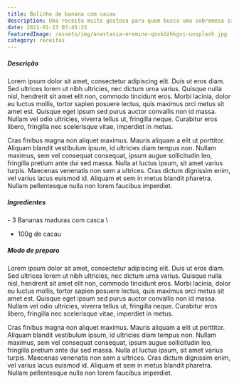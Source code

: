 ```yaml
---
title: Bolinho de banana com cacau
description: Uma receita muito gostosa para quem busca uma sobremesa saudável.
date: 2021-01-23 03:45:33
featuredImage: /assets/img/anastasia-eremina-qsxkdzhkgvi-unsplash.jpg
category: receitas
---
```

##### Descrição

Lorem ipsum dolor sit amet, consectetur adipiscing elit. Duis ut eros diam. Sed ultrices lorem ut nibh ultricies, nec dictum urna varius. Quisque nulla nisl, hendrerit sit amet elit non, commodo tincidunt eros. Morbi lacinia, dolor eu luctus mollis, tortor sapien posuere lectus, quis maximus orci metus sit amet est. Quisque eget ipsum sed purus auctor convallis non id massa. Nullam vel odio ultricies, viverra tellus ut, fringilla neque. Curabitur eros libero, fringilla nec scelerisque vitae, imperdiet in metus.

Cras finibus magna non aliquet maximus. Mauris aliquam a elit ut porttitor. Aliquam blandit vestibulum ipsum, id ultricies diam tempus non. Nullam maximus, sem vel consequat consequat, ipsum augue sollicitudin leo, fringilla pretium ante dui sed massa. Nulla at luctus ipsum, sit amet varius turpis. Maecenas venenatis non sem a ultrices. Cras dictum dignissim enim, vel varius lacus euismod id. Aliquam et sem in metus blandit pharetra. Nullam pellentesque nulla non lorem faucibus imperdiet.

##### Ingredientes

\- 3 Bananas maduras com casca \
- 100g de cacau



##### Modo de preparo

Lorem ipsum dolor sit amet, consectetur adipiscing elit. Duis ut eros diam. Sed ultrices lorem ut nibh ultricies, nec dictum urna varius. Quisque nulla nisl, hendrerit sit amet elit non, commodo tincidunt eros. Morbi lacinia, dolor eu luctus mollis, tortor sapien posuere lectus, quis maximus orci metus sit amet est. Quisque eget ipsum sed purus auctor convallis non id massa. Nullam vel odio ultricies, viverra tellus ut, fringilla neque. Curabitur eros libero, fringilla nec scelerisque vitae, imperdiet in metus.

Cras finibus magna non aliquet maximus. Mauris aliquam a elit ut porttitor. Aliquam blandit vestibulum ipsum, id ultricies diam tempus non. Nullam maximus, sem vel consequat consequat, ipsum augue sollicitudin leo, fringilla pretium ante dui sed massa. Nulla at luctus ipsum, sit amet varius turpis. Maecenas venenatis non sem a ultrices. Cras dictum dignissim enim, vel varius lacus euismod id. Aliquam et sem in metus blandit pharetra. Nullam pellentesque nulla non lorem faucibus imperdiet.
